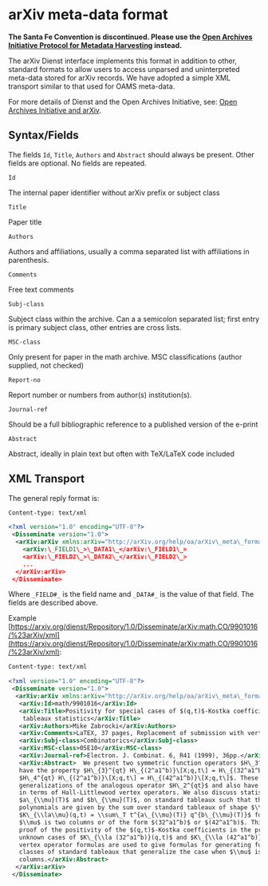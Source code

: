 arXiv meta-data format
========================

**The Santa Fe Convention is discontinued. Please use the [Open Archives Initiative Protocol for Metadata Harvesting](http://www.openarchives.org/OAI/openarchivesprotocol.htm) instead.**

The arXiv Dienst interface implements this format in addition to other, standard formats to allow users to access unparsed and uninterpreted meta-data stored for arXiv records. We have adopted a simple XML transport similar to that used for OAMS meta-data.

For more details of Dienst and the Open Archives Initiative, see: [Open Archives Initiative and arXiv](index.md).

Syntax/Fields
-------------

The fields `Id`, `Title`, `Authors` and `Abstract` should always be present. Other fields are optional. No fields are repeated.

`Id`

The internal paper identifier without arXiv prefix or subject class

`Title`

Paper title

`Authors`

Authors and affiliations, usually a comma separated list with affiliations in parenthesis.

`Comments`

Free text comments

`Subj-class`

Subject class within the archive. Can a a semicolon separated list; first entry is primary subject class, other entries are cross lists.

`MSC-class`

Only present for paper in the math archive. MSC classifications (author supplied, not checked)

`Report-no`

Report number or numbers from author(s) institution(s).

`Journal-ref`

Should be a full bibliographic reference to a published version of the e-print

`Abstract`

Abstract, ideally in plain text but often with TeX/LaTeX code included

XML Transport
-------------

The general reply format is:
```xml
Content-type: text/xml

<?xml version="1.0" encoding="UTF-8"?>
 <Disseminate version="1.0">
  <arXiv:arXiv xmlns:arXiv="http://arXiv.org/help/oa/arXiv\_meta\_format">
    <arXiv:\_FIELD1\_>\_DATA1\_</arXiv:\_FIELD1\_>
    <arXiv:\_FIELD2\_>\_DATA2\_</arXiv:\_FIELD2\_>
    ...
  </arXiv:arXiv>
 </Disseminate>
```
Where `_FIELD#_` is the field name and `_DATA#_` is the value of that field. The fields are described above.

Example [https://arxiv.org/dienst/Repository/1.0/Disseminate/arXiv:math.CO/9901016/%23arXiv/xml](https://arxiv.org/dienst/Repository/1.0/Disseminate/arXiv:math.CO/9901016/%23arXiv/xml):  
```xml
Content-type: text/xml

<?xml version="1.0" encoding="UTF-8"?>
 <Disseminate version="1.0">
  <arXiv:arXiv xmlns:arXiv="http://arXiv.org/help/oa/arXiv\_meta\_format">
   <arXiv:Id>math/9901016</arXiv:Id>
   <arXiv:Title>Positivity for special cases of $(q,t)$-Kostka coefficients and standard
    tableaux statistics</arXiv:Title>
   <arXiv:Authors>Mike Zabrocki</arXiv:Authors>
   <arXiv:Comments>LaTEX, 37 pages, Replacement of submission with vertex operators only</arXiv:Comments>
   <arXiv:Subj-class>Combinatorics</arXiv:Subj-class>
   <arXiv:MSC-class>05E10</arXiv:MSC-class>
   <arXiv:Journal-ref>Electron. J. Combinat. 6, R41 (1999), 36pp.</arXiv:Journal-ref>
   <arXiv:Abstract>  We present two symmetric function operators $H\_3^{qt}$ and $H\_4^{qt}$ that
   have the property $H\_{3}^{qt} H\_{(2^a1^b)}\[X;q,t\] = H\_{(32^a1^b)}\[X;q,t\]$ and
   $H\_4^{qt} H\_{(2^a1^b)}\[X;q,t\] = H\_{(42^a1^b)}\[X;q,t\]$. These operators are
   generalizations of the analogous operator $H\_2^{qt}$ and also have expressions
   in terms of Hall-Littlewood vertex operators. We also discuss statistics,
   $a\_{\\mu}(T)$ and $b\_{\\mu}(T)$, on standard tableaux such that the $q,t$ Kostka
   polynomials are given by the sum over standard tableaux of shape $\\la$,
   $K\_{\\la\\mu}(q,t) = \\sum\_T t^{a\_{\\mu}(T)} q^{b\_{\\mu}(T)}$ for the case when when
   $\\mu$ is two columns or of the form $(32^a1^b)$ or $(42^a1^b)$. This provides
   proof of the positivity of the $(q,t)$-Kostka coefficients in the previously
   unknown cases of $K\_{\\la (32^a1^b)}(q,t)$ and $K\_{\\la (42^a1^b)}(q,t)$. The
   vertex operator formulas are used to give formulas for generating functions for
   classes of standard tableaux that generalize the case when $\\mu$ is two
   columns.</arXiv:Abstract>
  </arXiv:arXiv>
 </Disseminate>
```
